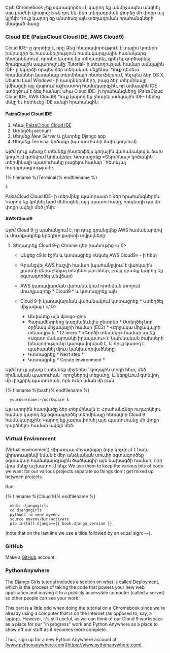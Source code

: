 Եթե ​​Chromebook չեք օգտագործում, կարող եք անմիջապես անցնել այս բաժնի վրայով: Եթե ​​դու են, ձեր տեղադրման փորձը մի փոքր այլ կլինի: Դուք կարող եք անտեսել այն տեղադրման հրահանգների մնացած մասը:

### Cloud IDE (PaizaCloud Cloud IDE, AWS Cloud9)

Cloud IDE- ը գործիք է, որը Ձեզ հնարավորություն է տալիս կոդերի խմբագիր եւ հասանելիություն համակարգչային համակարգ ինտերնետում, որտեղ կարող եք տեղադրել, գրել եւ գործարկել ծրագրային ապահովումը: Tutorial- ի տեւողության համար ամպային IDE- ը կգործի որպես ձեր տեղական մեքենա. Դուք դեռեւս հրամաններ կստանաք տերմինալի ինտերֆեյսում, ինչպես ձեր OS X, Ubuntu կամ Windows- ի դասընկերների, բայց ձեր տերմինալը կմիացվի այլ վայրում աշխատող համակարգչին, որ ամպային IDE ստեղծում է ձեզ համար: Ահա Cloud IDE- ի հրահանգները (PaizaCloud Cloud IDE, AWS Cloud9) Դուք կարող եք ընտրել ամպային IDE- ներից մեկը եւ հետեւեք IDE ամպի հրահանգին:

#### PaizaCloud Cloud IDE

1. Գնալ [PaizaCloud Cloud IDE](https://paiza.cloud/)
2. Ստեղծել account
3. Սեղմեք *New Server* և ընտրեք Django app
4. Սեղմեք Terminal կոճակը (պատուհանի ձախ կողմում)

Այժմ դուք պետք է տեսնեք ինտերֆեյս կողային վահանակով և ձախ կողմում գտնվում կոճակներ: Կտտացրեք «Տերմինալ» կոճակին ՝ տերմինալի պատուհանը բացելու համար ՝ հետևյալ հաղորդագրությամբ.

{% filename %}Terminal{% endfilename %}

    $
    

PaizaCloud Cloud IDE- ի տերմինը պատրաստ է ձեր հրահանգներին: Կարող եք կրկնել կամ մեծացնել այդ պատուհանը, որպեսզի դա մի փոքր ավելի մեծ լինի:

#### AWS Cloud9

Այժմ Cloud 9-ը պահանջում է, որ դուք գրանցվեք AWS համակարգով և մուտքագրեք կրեդիտ քարտի տվյալները:

1. Տեղադրեք Cloud 9-ը  Chrome վեբ խանութից </ 0></li> 
    
    - Անցեք c9.io էջին և կտտացրեք «Սկսել AWS Cloud9» - ի հետ
    - Գրանցվել AWS հաշվի համար (պահանջվում է վարկային քարտի վերաբերյալ տեղեկություններ, բայց դրանք կարող եք օգտագործել անվճար)
    - AWS կառավարման վահանակում որոնման տողում մուտքագրեք * Cloud9 * և կտտացրեք այն
    - Cloud 9-ի կառավարման վահանակում կտտացրեք * Ստեղծել միջավայր </ 0></li> 
        
        - Անվանեք այն django-girls
        - Պարամետրերը կազմաձևելիս ընտրեք * Ստեղծել նոր օրինակ միջավայրի համար (EC2) * «Շրջակա միջավայրի տեսակը» և * t2.micro * «Գործի տեսակը» համար ասեք «Ազատ մակարդակի իրավասու»:): Նախնական ծախսերի խնայողությունը կարգավորված է, և դուք կարող է պահպանել մյուս կանխադրվածները:
        - Կտտացրեք * Next step *
        - Կտտացրեք * Create environment *</ol> 
        
        Այժմ դուք պետք է տեսնեք միջերես ՝ կողային տողի հետ, մեծ հիմնական պատուհան ՝ որոշներով տեքստը, և ներքևում գտնվող մի փոքրիկ պատուհան, որն ունի նման մի բան.
        
        {% filename %}bash{% endfilename %}
        
            yourusername:~/workspace $
            
        
        Այս ստորին հատվածը ձեր տերմինալն է: Հրահանգներ ուղարկելու համար կարող եք օգտագործել տերմինալը հեռավոր Cloud 9 համակարգչին: Կարող եք չափափոխել այդ պատուհանը մի փոքր դարձնելու համար ավելի մեծ.
        
        ### Virtual Environment
        
        (Virtual environment) Վիրտուալ միջավայրը (որը կոչվում է նաև վիրտուալենվ) նման է մեր անձնական տուփի օգտագործեք օգտակար համակարգչային ծածկագիր այն նախագծի համար, որի վրա մենք աշխատում ենք: We use them to keep the various bits of code we want for our various projects separate so things don't get mixed up between projects.
        
        Run:
        
        {% filename %}Cloud 9{% endfilename %}
        
            mkdir djangogirls
            cd djangogirls
            python3 -m venv myvenv
            source myvenv/bin/activate
            pip install django~={{ book.django_version }}
            
        
        (note that on the last line we use a tilde followed by an equal sign: `~=`).
        
        ### GitHub
        
        Make a [GitHub](https://github.com) account.
        
        ### PythonAnywhere
        
        The Django Girls tutorial includes a section on what is called Deployment, which is the process of taking the code that powers your new web application and moving it to a publicly accessible computer (called a server) so other people can see your work.
        
        This part is a little odd when doing the tutorial on a Chromebook since we're already using a computer that is on the Internet (as opposed to, say, a laptop). However, it's still useful, as we can think of our Cloud 9 workspace as a place for our "in progress" work and Python Anywhere as a place to show off our stuff as it becomes more complete.
        
        Thus, sign up for a new Python Anywhere account at [www.pythonanywhere.com](https://www.pythonanywhere.com).